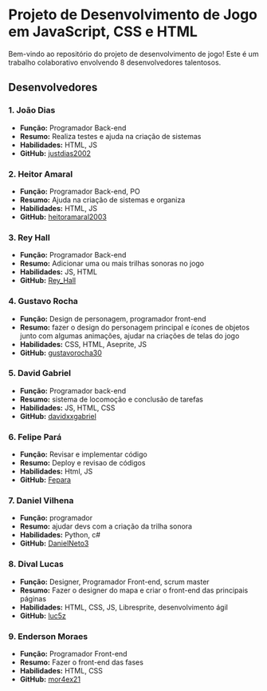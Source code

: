 # Projeto de Desenvolvimento de Jogo em JavaScript, CSS e HTML

Bem-vindo ao repositório do projeto de desenvolvimento de jogo! Este é um trabalho colaborativo envolvendo 8 desenvolvedores talentosos.

## Desenvolvedores

### 1. João Dias
- **Função:** Programador Back-end
- **Resumo:** Realiza testes e ajuda na criação de sistemas
- **Habilidades:** HTML, JS
- **GitHub:** [justdias2002](https://github.com/justdias2002)

### 2. Heitor Amaral
- **Função:** Programador Back-end, PO
- **Resumo:** Ajuda na criação de sistemas e organiza 
- **Habilidades:** HTML, JS
- **GitHub:** [heitoramaral2003](https://github.com/heitoramaral2003)

### 3. Rey Hall
- **Função:** Programador Back-end
- **Resumo:** Adicionar uma ou mais trilhas sonoras no jogo
- **Habilidades:** JS, HTML
- **GitHub:** [Rey_Hall](https://github.com/Rey_Hall)

### 4. Gustavo Rocha
- **Função:** Design de personagem, programador front-end
- **Resumo:** fazer o design do personagem principal e ícones de objetos junto com algumas animações, ajudar na criações de telas do jogo
- **Habilidades:** CSS, HTML, Aseprite, JS
- **GitHub:** [gustavorocha30](https://github.com/gustavorocha30)

### 5. David Gabriel
- **Função:** Programador back-end
- **Resumo:** sistema de locomoção e conclusão de tarefas
- **Habilidades:** JS, HTML, CSS 
- **GitHub:** [davidxxgabriel](https://github.com/davidxxgabriel)

### 6. Felipe Pará
- **Função:** Revisar e implementar código
- **Resumo:** Deploy e revisao de códigos
- **Habilidades:** Html, JS
- **GitHub:** [Fepara](https://github.com/Fepara)

### 7. Daniel Vilhena
- **Função:** programador
- **Resumo:** ajudar devs com a criação da trilha sonora
- **Habilidades:** Python, c#
- **GitHub:** [DanielNeto3](https://github.com/DanielNeto3)

### 8. Dival Lucas
- **Função:** Designer, Programador Front-end, scrum master
- **Resumo:** Fazer o designer do mapa e criar o front-end das principais páginas
- **Habilidades:** HTML, CSS, JS, Libresprite, desenvolvimento ágil
- **GitHub:** [luc5z](https://github.com/luc5z)

### 9. Enderson Moraes
- **Função:** Programador Front-end
- **Resumo:** Fazer o front-end das fases
- **Habilidades:** HTML, CSS
- **GitHub:** [mor4ex21](https://github.com/mor4ex21)
